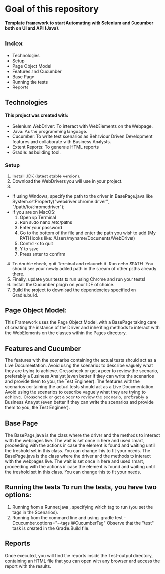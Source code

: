 # Goal of this repository

**Template framework to start Automating with Selenium and Cucumber both on UI and API (Java).**

## Index

- Technologies
- Setup
- Page Object Model
- Features and Cucumber
- Base Page
- Running the tests
- Reports

## Technologies

#### This project was created with:

- Selenium WebDriver: To interact with WebElements on the Webpage.
- Java: As the programming language.
- Cucumber: To write test scenarios as Behaviour Driven Development features and collaborate with Business Analysts.
- Extent Reports: To generate HTML reports.
- Gradle: as building tool.

### Setup

1. Install JDK (latest stable version).
2. Download the WebDrivers you will use in your project.
3.
- If using Windows, specify the path to the driver in BasePage.java like System.setProperty("webdriver.chrome.driver", "/path/to/chromedriver");
- If you are on MacOS:
	1. Open up Terminal
	2. Run sudo nano /etc/paths
	3. Enter your password
	4. Go to the bottom of the file and enter the path you wish to add (My PATH looks like: /Users/myname/Documents/WebDriver)
	5. Control-x to quit
	6. Y to save
	1. Press enter to confirm
4. To double check, quit Terminal and relaunch it. Run echo $PATH. You should see your newly added path in the stream of other paths already there.
5. Finally, update your tests to run using Chrome and run your tests!
6. Install the Cucumber plugin on your IDE of choice.
7. Build the project to download the dependencies specified on Gradle.build.

## Page Object Model:

This Framework uses the Page Object Model, with a BasePage taking care of creating the instance of the Driver and inheriting methods to interact with the WebElements on the classes within the Pages directory.

## Features and Cucumber

The features with the scenarios containing the actual tests should act as a Live Documentation. 
Avoid using the scenarios to describe vaguely what they are trying to achieve. Crosscheck or get a peer to review the scenario, preferably a Business Analyst (even better if they can write the scenarios and provide them to you, the Test Engineer). 
The features with the scenarios containing the actual tests should act as a Live Documentation.
Avoid using the scenarios to describe vaguely what they are trying to achieve. Crosscheck or get a peer to review the scenario, preferably a Business Analyst (even better if they can write the scenarios and provide them to you, the Test Engineer).

## Base Page

The BasePage.java is the class where the driver and the methods to interact with the webpages live. The wait is set once in here and used smart, proceeding with the actions in case the element is found and waiting until the treshold set in this class. You can change this to fit your needs. The BasePage.java is the class where the driver and the methods to interact with the webpages live. The wait is set once in here and used smart, proceeding with the actions in case the element is found and waiting until the treshold set in this class. You can change this to fit your needs.

## Running the tests To run the tests, you have two options:

1. Running from a Runner.java , specifying which tag to run (you set the tags in the Scenarios).
2. Running from the command line and using:
 gradle test -Dcucumber.options="--tags @CucumberTag"
 Observe that the "test" task is created in the Gradle.Build file.

## Reports

Once executed, you will find the reports inside the Test-output directory, containing an HTML file that you can open with any browser and access the report with the results.
